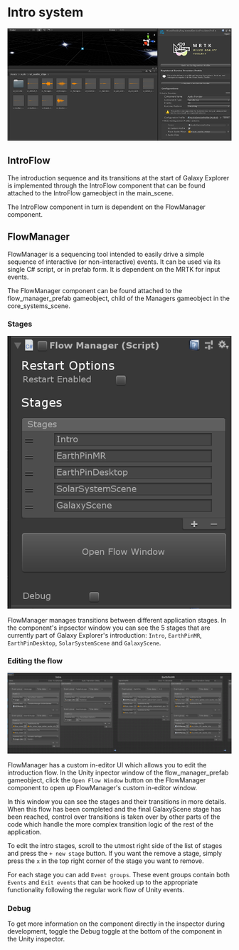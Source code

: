 # Intro system

![Intro system](Images/ge_unity_audio_system.png)

## IntroFlow
The introduction sequence and its transitions at the start of Galaxy Explorer is implemented through the IntroFlow component that can be found attached to the IntroFlow gameobject in the main_scene.

The IntroFlow component in turn is dependent on the FlowManager component.

## FlowManager
FlowManager is a sequencing tool intended to easily drive a simple sequence of interactive (or non-interactive) events. It can be used via its single C# script, or in prefab form. It is dependent on the MRTK for input events.

The FlowManager component can be found attached to the flow_manager_prefab gameobject, child of the Managers gameobject in the core_systems_scene.

### Stages

![Flow manager stages](Images/flow_manager_inspector.png)

FlowManager manages transitions between different application stages. In the component's inpsector window you can see the 5 stages that are currently part of Galaxy Explorer's introduction: `Intro`, `EarthPinMR`, `EarthPinDesktop`, `SolarSystemScene` and `GalaxyScene`.

### Editing the flow

![In-editor UI](Images/flow_manager_in_editor_ui.png)

FlowManager has a custom in-editor UI which allows you to edit the introduction flow. In the Unity inpector window of the flow_manager_prefab gameobject, click the `Open Flow Window` button on the FlowManager component to open up FlowManager's custom in-editor window.

In this window you can see the stages and their transitions in more details. When this flow has been completed and the final GalaxyScene stage has been reached, control over transitions is taken over by other parts of the code which handle the more complex transition logic of the rest of the application.

To edit the intro stages, scroll to the utmost right side of the list of stages and press the `+ new stage` button. If you want the remove a stage, simply press the `x` in the top right corner of the stage you want to remove.

For each stage you can add `Event groups`. These event groups contain both `Events` and `Exit events` that can be hooked up to the appropriate functionality following the regular work flow of Unity events.

### Debug
To get more information on the component directly in the inspector during development, toggle the Debug toggle at the bottom of the component in the Unity inspector.